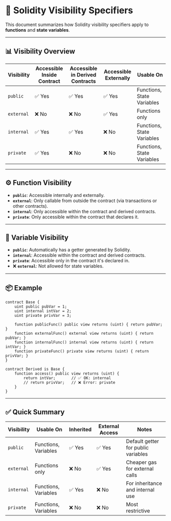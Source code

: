 # 🔐 Solidity Visibility Specifiers

This document summarizes how Solidity visibility specifiers apply to **functions** and **state variables**.

---

## 📊 Visibility Overview

| Visibility   | Accessible Inside Contract | Accessible in Derived Contracts | Accessible Externally | Usable On                |
|--------------|-----------------------------|----------------------------------|-------------------------|---------------------------|
| `public`     | ✅ Yes                      | ✅ Yes                           | ✅ Yes                 | Functions, State Variables |
| `external`   | ❌ No                       | ❌ No                            | ✅ Yes                 | Functions only             |
| `internal`   | ✅ Yes                      | ✅ Yes                           | ❌ No                  | Functions, State Variables |
| `private`    | ✅ Yes                      | ❌ No                            | ❌ No                  | Functions, State Variables |

---

## ⚙️ Function Visibility

- **`public`**: Accessible internally and externally.
- **`external`**: Only callable from outside the contract (via transactions or other contracts).
- **`internal`**: Only accessible within the contract and derived contracts.
- **`private`**: Only accessible within the contract that declares it.

---

## 🧾 Variable Visibility

- **`public`**: Automatically has a getter generated by Solidity.
- **`internal`**: Accessible within the contract and derived contracts.
- **`private`**: Accessible only in the contract it's declared in.
- ❌ **`external`**: Not allowed for state variables.

---

## 📦 Example

```solidity
contract Base {
    uint public pubVar = 1;
    uint internal intVar = 2;
    uint private privVar = 3;

    function publicFunc() public view returns (uint) { return pubVar; }
    function externalFunc() external view returns (uint) { return pubVar; }
    function internalFunc() internal view returns (uint) { return intVar; }
    function privateFunc() private view returns (uint) { return privVar; }
}

contract Derived is Base {
    function access() public view returns (uint) {
        return intVar;       // ✅ OK: internal
        // return privVar;   // ❌ Error: private
    }
}
```

---

## ✅ Quick Summary

| Visibility | Usable On              | Inherited | External Access | Notes                                 |
|------------|------------------------|-----------|------------------|---------------------------------------|
| `public`   | Functions, Variables   | ✅ Yes    | ✅ Yes           | Default getter for public variables   |
| `external` | Functions only         | ❌ No     | ✅ Yes           | Cheaper gas for external calls        |
| `internal` | Functions, Variables   | ✅ Yes    | ❌ No            | For inheritance and internal use      |
| `private`  | Functions, Variables   | ❌ No     | ❌ No            | Most restrictive                      |
